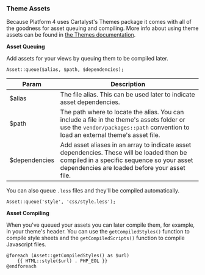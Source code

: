 ### Theme Assets

Because Platform 4 uses Cartalyst's Themes package it comes with all of the goodness for asset queuing and compiling. More info about using theme assets can be found in [the Themes documentation](http://cartalyst.com/manual/themes).

**Asset Queuing**

Add assets for your views by queuing them to be compiled later.

    Asset::queue($alias, $path, $dependencies);

Param | Description
----- | ------------
$alias | The file alias. This can be used later to indicate asset dependencies.
$path | The path where to locate the alias. You can include a file in the theme's assets folder or use the `vendor/packages::path` convention to load an external theme's asset file.
$dependencies | Add asset aliases in an array to indicate asset dependencies. These will be loaded then be compiled in a specific sequence so your asset dependencies are loaded before your asset file.

You can also queue `.less` files and they'll be compiled automatically.

    Asset::queue('style', 'css/style.less');

**Asset Compiling**

When you've queued your assets you can later compile them, for example, in your theme's header. You can use the `getCompiledStyles()` function to compile style sheets and the `getCompiledScripts()` function to compile Javascript files.

    @foreach (Asset::getCompiledStyles() as $url)
        {{ HTML::style($url) . PHP_EOL }}
    @endforeach

